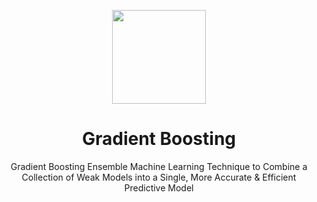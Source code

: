 <p align="center">
  <img src="https://avatars.githubusercontent.com/u/138057124?s=200&v=4" width="150" />
</p>
<h1 align="center">Gradient Boosting</h1>

<p align="center">Gradient Boosting Ensemble Machine Learning Technique to Combine a Collection of Weak Models into a Single, More Accurate & Efficient Predictive Model</p>
